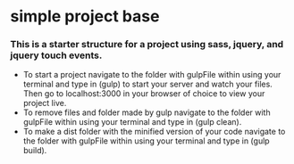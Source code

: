 <h1>simple project base</h1>
<h3>This is a starter structure for a project using sass, jquery, and jquery touch events.</h3>
<ul>
<li>To start a project navigate to the folder with gulpFile within using your terminal and type in (gulp) to start 
your server and watch your files. Then go to localhost:3000 in your browser of choice to view your project live.</li>
<li>To remove files and folder made by gulp navigate to the folder with gulpFile within using your terminal and type 
in (gulp clean).</li>
<li>To make a dist folder with the minified version of your code navigate to the folder with gulpFile within using
your terminal and type in (gulp build).</li>
</ul>

